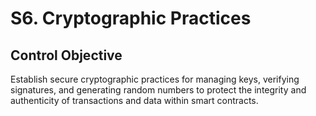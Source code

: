 # S6. Cryptographic Practices

## Control Objective
Establish secure cryptographic practices for managing keys, verifying signatures, and generating random numbers to protect the integrity and authenticity of transactions and data within smart contracts.

